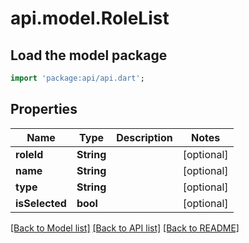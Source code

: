 # api.model.RoleList

## Load the model package
```dart
import 'package:api/api.dart';
```

## Properties
Name | Type | Description | Notes
------------ | ------------- | ------------- | -------------
**roleId** | **String** |  | [optional] 
**name** | **String** |  | [optional] 
**type** | **String** |  | [optional] 
**isSelected** | **bool** |  | [optional] 

[[Back to Model list]](../README.md#documentation-for-models) [[Back to API list]](../README.md#documentation-for-api-endpoints) [[Back to README]](../README.md)


